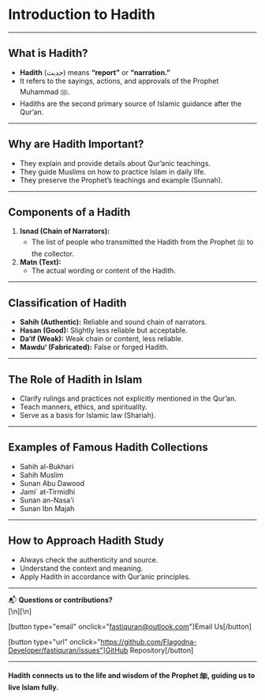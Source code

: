 # Introduction to Hadith

---

## What is Hadith?

- **Hadith** (حديث) means **“report”** or **“narration.”**
- It refers to the sayings, actions, and approvals of the Prophet Muhammad ﷺ.
- Hadiths are the second primary source of Islamic guidance after the Qur’an.

---

## Why are Hadith Important?

- They explain and provide details about Qur’anic teachings.
- They guide Muslims on how to practice Islam in daily life.
- They preserve the Prophet’s teachings and example (Sunnah).

---

## Components of a Hadith

1. **Isnad (Chain of Narrators):**
   - The list of people who transmitted the Hadith from the Prophet ﷺ to the collector.
2. **Matn (Text):**
   - The actual wording or content of the Hadith.

---

## Classification of Hadith

- **Sahih (Authentic):** Reliable and sound chain of narrators.
- **Hasan (Good):** Slightly less reliable but acceptable.
- **Da‘if (Weak):** Weak chain or content, less reliable.
- **Mawdu‘ (Fabricated):** False or forged Hadith.

---

## The Role of Hadith in Islam

- Clarify rulings and practices not explicitly mentioned in the Qur’an.
- Teach manners, ethics, and spirituality.
- Serve as a basis for Islamic law (Shariah).

---

## Examples of Famous Hadith Collections

- Sahih al-Bukhari
- Sahih Muslim
- Sunan Abu Dawood
- Jami` at-Tirmidhi
- Sunan an-Nasa'i
- Sunan Ibn Majah

---

## How to Approach Hadith Study

- Always check the authenticity and source.
- Understand the context and meaning.
- Apply Hadith in accordance with Qur’anic principles.

---

📬 **Questions or contributions?**  
[\n][\n]

[button type="email" onclick="fastiquran@outlook.com"]Email Us[/button]

[button type="url" onclick="https://github.com/Flagodna-Developer/fastiquran/issues"]GitHub Repository[/button]

---

**Hadith connects us to the life and wisdom of the Prophet ﷺ, guiding us to live Islam fully.**
